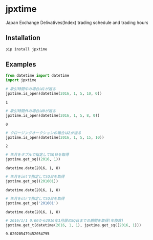 # jpxtime
Japan Exchange Delivatives(Index) trading schedule and trading hours

## Installation

```bash
pip install jpxtime
```

## Examples
```python
from datetime import datetime
import jpxtime

# 取引時間中の場合は1が返る
jpxtime.is_open(datetime(2016, 1, 5, 10, 0))
```
```
1
```
```python
# 取引時間外の場合は0が返る
jpxtime.is_open(datetime(2016, 1, 5, 8, 0))
```
```
0
```
```python
# クロージングオークションの場合は2が返る
jpxtime.is_open(datetime(2016, 1, 5, 15, 10))
```
```
2
```
```python
# 年月をタプルで指定してSQ日を取得
jpxtime.get_sq((2016, 1))
```
```
datetime.date(2016, 1, 8)
```
```python
# 年月をintで指定してSQ日を取得
jpxtime.get_sq((201601))
```
```
datetime.date(2016, 1, 8)
```
```python
# 年月をstrで指定してSQ日を取得
jpxtime.get_sq('201601')
```
```
datetime.date(2016, 1, 8)
```
```python
# 2016/1/1 0:00から2016年1月限のSQ日までの期間を取得(年換算)
jpxtime.get_t(datetime(2016, 1, 1), jpxtime.get_sq((2016, 1)))
```
```
0.020205479452054795
```
